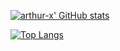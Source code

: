 [![arthur-x' GitHub stats](https://github-readme-stats.vercel.app/api?username=arthur-x&count_private=true&show_icons=true&theme=radical&bg_color=45,990000,333399&title_color=FF3399&hide_border=true)](https://github.com/anuraghazra/github-readme-stats)

[![Top Langs](https://github-readme-stats.vercel.app/api/top-langs/?username=arthur-x&layout=compact&hide_title=true&card_width=467)](https://github.com/anuraghazra/github-readme-stats)
